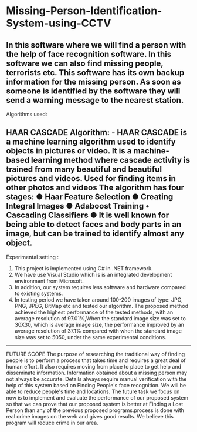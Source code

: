 # Missing-Person-Identification-System-using-CCTV
In this software where we will find a person with the help of face recognition software. In this software we can also find missing people, terrorists etc. This software has its own backup information for the missing person. As soon as someone is identified by the software they will send a warning message to the nearest station. 
----------------------------------------------------------------------------------------------------------------------------------------------------------------------------------
Algorithms used: 

HAAR CASCADE Algorithm: - HAAR CASCADE
is a machine learning algorithm used to identify
objects in pictures or video. It is a machine-based
learning method where cascade activity is trained
from many beautiful and beautiful pictures and
videos. Used for finding items in other photos and
videos
The algorithm has four stages:
● Haar Feature Selection
● Creating Integral Images
● Adaboost Training • Cascading Classifiers
● It is well known for being able to detect
faces and body parts in an image, but can be
trained to identify almost any object.
---------------------------------------------------------------------------------------------------------------------------------------------------------------------------------
Experimental setting :
1. This project is implemented using C# in .NET
framework.
2. We have use Visual Studio which is is an
integrated development environment from
Microsoft.
3. In addition, our system requires less software
and hardware compared to existing systems.
4. In testing period we have taken around 100-200
images of type: JPG, PNG, JPEG, BitMap etc
and tested our algorithm. The proposed method
achieved the highest performance of the tested
methods, with an average resolution of
97.01%,When the standard image size was set to
30X30, which is average image size, the
performance improved by an average resolution
of 37.1% compared with when the standard
image size was set to 5050, under the same
experimental conditions.
---------------------------------------------------------------------------------------------------------------------------------------------------------------------------------
FUTURE SCOPE
The purpose of researching the traditional way of
finding people is to perform a process that takes time
and requires a great deal of human effort. It also
requires moving from place to place to get help and
disseminate information. Information obtained about
a missing person may not always be accurate. Details
always require manual verification with the help of
this system based on Finding People's face
recognition. We will be able to reduce people's time
and locations. The future task we focus on now is to
implement and evaluate the performance of our
proposed system so that we can prove that our
proposed system is better at Finding a Lost Person
than any of the previous proposed programs.process
is done with real crime images on the web and gives
good results. We believe this program will reduce
crime in our area.
